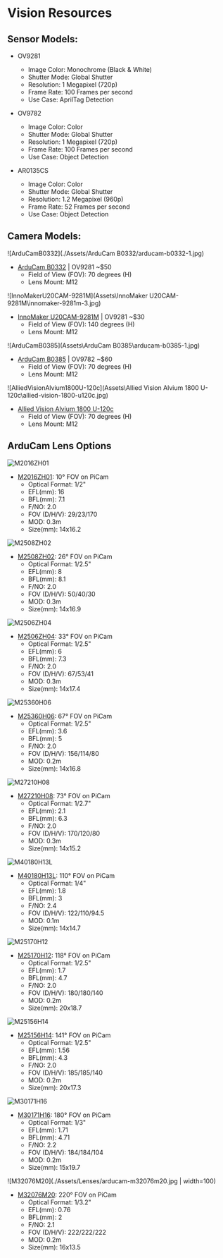 # Vision Resources

## Sensor Models:
- OV9281
  - Image Color: Monochrome (Black & White)
  - Shutter Mode: Global Shutter
  - Resolution: 1 Megapixel (720p)
  - Frame Rate: 100 Frames per second
  - Use Case: AprilTag Detection

- OV9782
  - Image Color: Color
  - Shutter Mode: Global Shutter
  - Resolution: 1 Megapixel (720p)
  - Frame Rate: 100 Frames per second
  - Use Case: Object Detection

- AR0135CS
  - Image Color: Color
  - Shutter Mode: Global Shutter
  - Resolution: 1.2 Megapixel (960p)
  - Frame Rate: 52 Frames per second
  - Use Case: Object Detection

## Camera Models:
![ArduCamB0332](./Assets/ArduCam B0332/arducam-b0332-1.jpg)
- [ArduCam B0332](https://www.arducam.com/arducam-120fps-global-shutter-usb-camera-board-1mp-720p-ov9281-uvc-webcam-module-with-low-distortion-m12-lens-without-microphones-for-computer-laptop-android-device-and-raspberry-pi.html) | OV9281 ~$50
  - Field of View (FOV): 70 degrees (H)
  - Lens Mount: M12

![InnoMakerU20CAM-9281M](Assets\InnoMaker U20CAM-9281M\innomaker-9281m-3.jpg)
- [InnoMaker U20CAM-9281M](https://www.inno-maker.com/product/u20cam-9281m/) | OV9281 ~$30
  - Field of View (FOV): 140 degrees (H)
  - Lens Mount: M12

![ArduCamB0385](Assets\ArduCam B0385\arducam-b0385-1.jpg)
- [ArduCam B0385](https://www.arducam.com/100fps-global-shutter-color-usb-camera-board-1mp-ov9782-uvc-webcam-module-with-low-distortion-m12-lens-without-microphones-for-computer-laptop-android-device-and-raspberry-pi-arducam.html) | OV9782 ~$60
  - Field of View (FOV): 70 degrees (H)
  - Lens Mount: M12

![AlliedVisionAlvium1800U-120c](Assets\Allied Vision Alvium 1800 U-120c\allied-vision-1800-u120c.jpg)
- [Allied Vision Alvium 1800 U-120c](https://www.edmundoptics.com/p/Allied-Vision-Alvium-1800-U-120c-13-12MP-S-Mount-USB-31-Color-Camera/42978?gad_source=1&gad_campaignid=13119664528&gclid=CjwKCAjwvO7CBhAqEiwA9q2YJXOe8ENJLFAVuRY7BWkGEp8bWYOKhWRI6bgxAd66MUWJMI1muU7UPBoCaXEQAvD_BwE)
  - Field of View (FOV): 70 degrees (H)
  - Lens Mount: M12

## ArduCam Lens Options
![M2016ZH01](Assets\Lenses\arducam-m2016zh01.png)
- [M2016ZH01](https://www.arducam.com/m2016zh01-2.html): 10° FOV on PiCam
  - Optical Format: 1/2"
  - EFL(mm): 16
  - BFL(mm): 7.1
  - F/NO: 2.0
  - FOV (D/H/V): 29/23/170
  - MOD: 0.3m
  - Size(mm): 14x16.2

![M2508ZH02](Assets\Lenses\arducam-m2508zh02.jpg)
- [M2508ZH02](https://www.arducam.com/m2508zh02-2.html): 26° FOV on PiCam
  - Optical Format: 1/2.5"
  - EFL(mm): 8
  - BFL(mm): 8.1
  - F/NO: 2.0
  - FOV (D/H/V): 50/40/30
  - MOD: 0.3m
  - Size(mm): 14x16.9

![M2506ZH04](Assets\Lenses\arducam-m2506zh04.jpg)
- [M2506ZH04](https://www.arducam.com/m2506zh04-2.html): 33° FOV on PiCam
  - Optical Format: 1/2.5"
  - EFL(mm): 6
  - BFL(mm): 7.3
  - F/NO: 2.0
  - FOV (D/H/V): 67/53/41
  - MOD: 0.3m
  - Size(mm): 14x17.4

![M25360H06](Assets\Lenses\arducam-m25360h06.jpg)
- [M25360H06](https://www.arducam.com/m25360h06-2.html): 67° FOV on PiCam
  - Optical Format: 1/2.5"
  - EFL(mm): 3.6
  - BFL(mm): 5
  - F/NO: 2.0
  - FOV (D/H/V): 156/114/80
  - MOD: 0.2m
  - Size(mm): 14x16.8

![M27210H08](Assets\Lenses\arducam-m27210h08.jpg)
- [M27210H08](https://www.arducam.com/m27210h08-2.html): 73° FOV on PiCam
  - Optical Format: 1/2.7"
  - EFL(mm): 2.1
  - BFL(mm): 6.3
  - F/NO: 2.0
  - FOV (D/H/V): 170/120/80
  - MOD: 0.3m
  - Size(mm): 14x15.2

![M40180H13L](Assets\Lenses\arducam-m40180h13l.png)
- [M40180H13L](https://www.arducam.com/arducam-m12-mount-camera-lens-m40180h13l.html): 110° FOV on PiCam
  - Optical Format: 1/4"
  - EFL(mm): 1.8
  - BFL(mm): 3
  - F/NO: 2.4
  - FOV (D/H/V): 122/110/94.5
  - MOD: 0.1m
  - Size(mm): 14x14.7

![M25170H12](Assets\Lenses\arducam-m25170h12.jpg)
- [M25170H12](https://www.arducam.com/m25170h12-2.html): 118° FOV on PiCam
  - Optical Format: 1/2.5"
  - EFL(mm): 1.7
  - BFL(mm): 4.7
  - F/NO: 2.0
  - FOV (D/H/V): 180/180/140
  - MOD: 0.2m
  - Size(mm): 20x18.7

![M25156H14](Assets\Lenses\arducam-m25156h14.jpg)
- [M25156H14](https://www.arducam.com/m25156h14.html): 141° FOV on PiCam
  - Optical Format: 1/2.5"
  - EFL(mm): 1.56
  - BFL(mm): 4.3
  - F/NO: 2.0
  - FOV (D/H/V): 185/185/140
  - MOD: 0.2m
  - Size(mm): 20x17.3

![M30171H16](Assets\Lenses\arducam-m30171h16.jpg)
- [M30171H16](https://www.arducam.com/m30171h16-2.html): 180° FOV on PiCam
  - Optical Format: 1/3"
  - EFL(mm): 1.71
  - BFL(mm): 4.71
  - F/NO: 2.2
  - FOV (D/H/V): 184/184/104
  - MOD: 0.2m
  - Size(mm): 15x19.7

![M32076M20](./Assets/Lenses/arducam-m32076m20.jpg | width=100)
- [M32076M20](https://www.arducam.com/m32076m20-2.html): 220° FOV on PiCam
  - Optical Format: 1/3.2"
  - EFL(mm): 0.76
  - BFL(mm): 2
  - F/NO: 2.1
  - FOV (D/H/V): 222/222/222
  - MOD: 0.2m
  - Size(mm): 16x13.5
